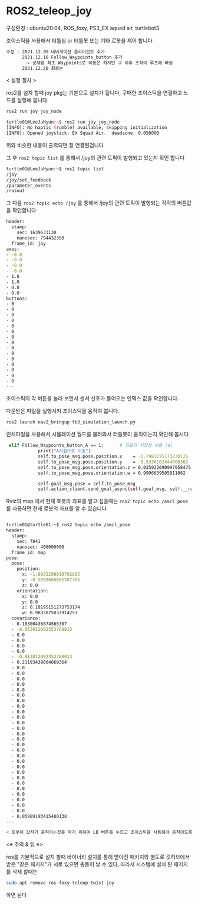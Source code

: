 # ROS2_teleop_joy

구성환경 : ubuntu20.04, ROS_foxy, PS3_EX aquad air, turtlebot3

조이스틱을 사용해서 터틀심 or 터틀봇 또는 기타 로봇을 제어 합니다 


```bash
수정 : 2021.12.09 네비게이션 클라이언트 추가
      2021.12.16 Follow_Waypoints_button 추가
       -> 문제점 최초 Waypoints로 이동은 하지만 그 이후 조작이 루프에 빠짐
      2021.12.20 최종본  
```

< 실행 절차 >

ros2를 설치 할때 joy pkg는 기본으로 설치가 됩니다, 구매한 조이스틱을 연결하고 노드를 실행해 봅니다.

```bash
ros2 run joy joy_node
```

```bash
turtle01@LeeJuHyun:~$ ros2 run joy joy_node 
[INFO]: No haptic (rumble) available, skipping initialization
[INFO]: Opened joystick: EX Squad Air.  deadzone: 0.050000
```
위와 비슷한 내용이 출력되면 잘 연결된겁니다 

그 후  ``` ros2 topic list ``` 를 통해서 /joy의 관련 토픽이 발행되고 있는지 확인 합니다 

```bash
turtle01@LeeJuHyun:~$ ros2 topic list 
/joy
/joy/set_feedback
/parameter_events
/rosout
```

그 다음  ``` ros2 topic echo /joy ``` 를 통해서 /joy의 관련 토픽이 발행되는 각각의 버튼값을 확인합니다 

```bash
header:
  stamp:
    sec: 1639633130
    nanosec: 794432350
  frame_id: joy
axes:
- -0.0
- -0.0
- -0.0
- -0.0
- 1.0
- 1.0
- 0.0
- 0.0
buttons:
- 0
- 0
- 0
- 0
- 0
- 0
- 0
- 0
- 0
- 0
- 0
- 0
- 0
- 0
- 0
---
```

조이스틱의 각 버튼을 눌러 보면서 센서 신호가 들어오는 인덱스 값을 확인합니다.

다운받은 파일을 실행시켜 조이스틱을 움직여 봅니다.
```bash
ros2 launch nav2_bringup tb3_simulation_launch.py
```

런치파일을 사용해서 시뮬레이션 월드를 불러와서 터틀봇이 움직이는지 확인해 봅시다



```bash
 elif Follow_Waypoints_button_A == 1:      # 좌표가 저장된 버튼 (a)
            print("A지점으로 이동")
            self.to_pose_msg.pose.position.x    = -1.7981275173738125   <--- position.x 좌표
            self.to_pose_msg.pose.position.y    = -0.5336102444608362   <--- position.y 좌표
            self.to_pose_msg.pose.orientation.z = 0.025922690997958475  <--- orientation.z 좌표
            self.to_pose_msg.pose.orientation.w = 0.9996639505811062    <--- orientation.w 좌표

            self.goal_msg.pose = self.to_pose_msg
            self.action_client.send_goal_async(self.goal_msg, self.__navi_action_feedback_callback)
```

Rviz의 map 에서 현재 호봇의 좌표를 알고 싶을때는 ``` ros2 topic echo /amcl_pose ``` 를 사용하면 현재 로봇의 좌표를 알 수 있습니다 

```bash

turtle01@turtle01:~$ ros2 topic echo /amcl_pose 
header:
  stamp:
    sec: 7041
    nanosec: 400000000
  frame_id: map
pose:
  pose:
    position:
      x: -1.8932298019702885
      y: -0.5099666005587765
      z: 0.0
    orientation:
      x: 0.0
      y: 0.0
      z: 0.18195151273753174
      w: 0.9833075037914253
  covariance:
  - 0.18300436874565307
  - -0.013812092353768013
  - 0.0
  - 0.0
  - 0.0
  - 0.0
  - -0.013812092353768013
  - 0.21193439804069364
  - 0.0
  - 0.0
  - 0.0
  - 0.0
  - 0.0
  - 0.0
  - 0.0
  - 0.0
  - 0.0
  - 0.0
  - 0.0
  - 0.0
  - 0.0
  - 0.0
  - 0.0
  - 0.0
  - 0.0
  - 0.0
  - 0.0
  - 0.0
  - 0.0
  - 0.0
  - 0.0
  - 0.0
  - 0.0
  - 0.0
  - 0.0
  - 0.05989193415480138
---

```


```bash
< 로봇이 갑자기 움직이는것을 막기 위하여 LB 버튼을 누르고 조이스틱을 사용해야 움직이도록 만들었습니다 >
``` 

<※ 주의 & 팁 ※>

ros를 기본적으로 설치 할때 바이너리 설치를 통해 받아진 패키지와 별도로 깃허브에서 받은 "같은 패키지"가 서로 있으면 충돌이 날 수 있다, 따라서 시스템에 설치 된 패키지를 삭제 할때는 

```bash
sudo apt remove ros-foxy-teleop-twist-joy
```

하면 된다

